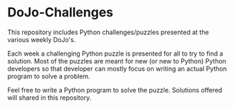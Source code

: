 # DoJo-Challenges

This repository includes Python challenges/puzzles presented at the various weekly DoJo's.

Each week a challenging Python puzzle is presented for all to try to find a solution.  Most of the puzzles are meant for new (or new to Python) Python developers so that developer can mostly focus on writing an actual Python program to solve a problem.

Feel free to write a Python program to solve the puzzle.  Solutions offered will shared in this repository.
